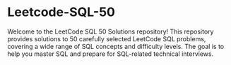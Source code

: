 # Leetcode-SQL-50
Welcome to the LeetCode SQL 50 Solutions repository! This repository provides solutions to 50 carefully selected LeetCode SQL problems, covering a wide range of SQL concepts and difficulty levels. The goal is to help you master SQL and prepare for SQL-related technical interviews.
